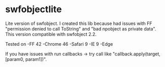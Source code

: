 # swfobjectlite
Lite version of swfobject. 
I created this lib because had issues with FF "permission denied to call ToString" and "bad npobject as private data".
This version compatible with swfobject 2.2.

Tested on 
-FF 42
-Chrome 46
-Safari 9
-IE 9
-Edge

If you have issues with run callbacks -> try call like "callback.apply(target, [param0, param1])".
